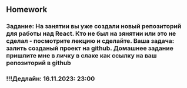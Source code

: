 ## Homework

### Задание: На занятии вы уже создали новый репозиторий для работы над React. Кто не был на зянятии или это не сделал - посмотрите лекцию и сделайте. Ваша задача: залить созданый проект на github. Домашнее задание пришлите мне в личку в слаке как ссылку на ваш репозиторий в github

### !!!Дедлайн: 16.11.2023: 23:00
